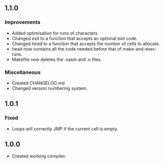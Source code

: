 ## 1.1.0

### Improvements
 - Added optimisation for runs of characters.
 - Changed *exit* to a function that accepts an optional exit code.
 - Changed *head* to a function that accepts the number of cells to allocate.
 - head now contains all the code needed before that of make-and-exec-runs.
 - Makefile now deletes the .nasm and .o files.

### Miscellaneous
 - Created CHANGELOG.md
 - Changed version numbering system.


## 1.0.1

### Fixed
 - Loops will correctly JMP if the current cell is empty.


## 1.0.0
 - Created working compiler.
